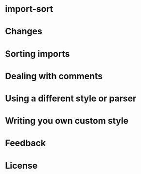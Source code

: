 # import-sort

# Changes

# Sorting imports

# Dealing with comments

# Using a different style or parser

# Writing you own custom style

# Feedback

# License
